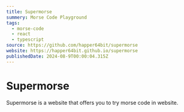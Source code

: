 ```yaml
---
title: Supermorse
summery: Morse Code Playground
tags:
  - morse-code
  - react
  - typescript
source: https://github.com/happer64bit/supermorse
website: https://happer64bit.github.io/supermorse
publishedDate: 2024-08-9T00:00:04.315Z
---
```


# Supermorse

Supermorse is a website that offers you to try morse code in website.